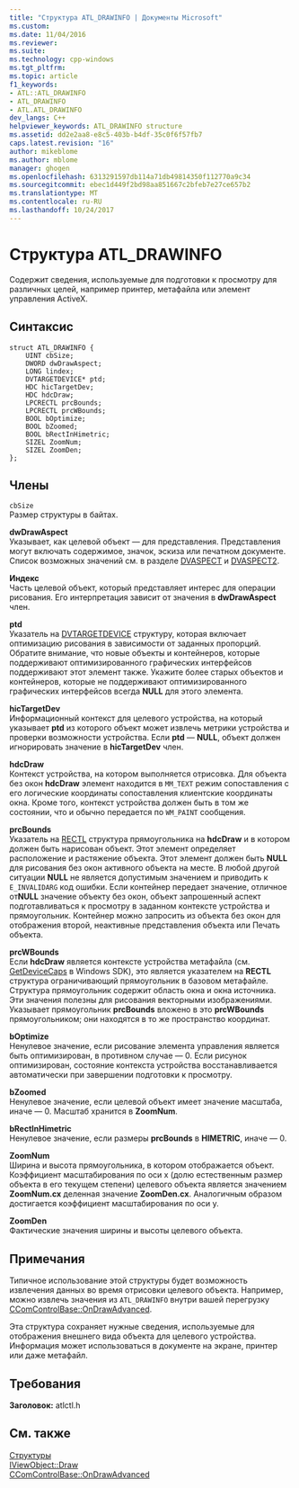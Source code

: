 ```yaml
---
title: "Структура ATL_DRAWINFO | Документы Microsoft"
ms.custom: 
ms.date: 11/04/2016
ms.reviewer: 
ms.suite: 
ms.technology: cpp-windows
ms.tgt_pltfrm: 
ms.topic: article
f1_keywords:
- ATL::ATL_DRAWINFO
- ATL_DRAWINFO
- ATL.ATL_DRAWINFO
dev_langs: C++
helpviewer_keywords: ATL_DRAWINFO structure
ms.assetid: dd2e2aa8-e8c5-403b-b4df-35c0f6f57fb7
caps.latest.revision: "16"
author: mikeblome
ms.author: mblome
manager: ghogen
ms.openlocfilehash: 6313291597db114a71db49814350f112770a9c34
ms.sourcegitcommit: ebec1d449f2bd98aa851667c2bfeb7e27ce657b2
ms.translationtype: MT
ms.contentlocale: ru-RU
ms.lasthandoff: 10/24/2017
---
```

# <a name="atldrawinfo-structure"></a>Структура ATL_DRAWINFO
Содержит сведения, используемые для подготовки к просмотру для различных целей, например принтер, метафайла или элемент управления ActiveX.  
  
## <a name="syntax"></a>Синтаксис  
  
```
struct ATL_DRAWINFO {
    UINT cbSize;
    DWORD dwDrawAspect;
    LONG lindex;
    DVTARGETDEVICE* ptd;
    HDC hicTargetDev;
    HDC hdcDraw;
    LPCRECTL prcBounds;
    LPCRECTL prcWBounds;
    BOOL bOptimize;
    BOOL bZoomed;
    BOOL bRectInHimetric;
    SIZEL ZoomNum;
    SIZEL ZoomDen;
};
```  
  
## <a name="members"></a>Члены  
 `cbSize`  
 Размер структуры в байтах.  
  
 **dwDrawAspect**  
 Указывает, как целевой объект — для представления. Представления могут включать содержимое, значок, эскиза или печатном документе. Список возможных значений см. в разделе [DVASPECT](http://msdn.microsoft.com/library/windows/desktop/ms690318) и [DVASPECT2](http://msdn.microsoft.com/library/windows/desktop/ms688644).  
  
 **Индекс**  
 Часть целевой объект, который представляет интерес для операции рисования. Его интерпретация зависит от значения в **dwDrawAspect** член.  
  
 **ptd**  
 Указатель на [DVTARGETDEVICE](http://msdn.microsoft.com/library/windows/desktop/ms686613) структуру, которая включает оптимизацию рисования в зависимости от заданных пропорций. Обратите внимание, что новые объекты и контейнеров, которые поддерживают оптимизированного графических интерфейсов поддерживают этот элемент также. Укажите более старых объектов и контейнеров, которые не поддерживают оптимизированного графических интерфейсов всегда **NULL** для этого элемента.  
  
 **hicTargetDev**  
 Информационный контекст для целевого устройства, на который указывает **ptd** из которого объект может извлечь метрики устройства и проверки возможности устройства. Если **ptd** — **NULL**, объект должен игнорировать значение в **hicTargetDev** член.  
  
 **hdcDraw**  
 Контекст устройства, на котором выполняется отрисовка. Для объекта без окон **hdcDraw** элемент находится в `MM_TEXT` режим сопоставления с его логические координаты сопоставления клиентские координаты окна. Кроме того, контекст устройства должен быть в том же состоянии, что и обычно передается по `WM_PAINT` сообщения.  
  
 **prcBounds**  
 Указатель на [RECTL](http://msdn.microsoft.com/library/windows/desktop/dd162907) структура прямоугольника на **hdcDraw** и в котором должен быть нарисован объект. Этот элемент определяет расположение и растяжение объекта. Этот элемент должен быть **NULL** для рисования без окон активного объекта на месте. В любой другой ситуации **NULL** не является допустимым значением и приводить к `E_INVALIDARG` код ошибки. Если контейнер передает значение, отличное от**NULL** значение объекту без окон, объект запрошенный аспект подготавливаться к просмотру в заданном контексте устройства и прямоугольник. Контейнер можно запросить из объекта без окон для отображения второй, неактивные представления объекта или Печать объекта.  
  
 **prcWBounds**  
 Если **hdcDraw** является контексте устройства метафайла (см. [GetDeviceCaps](http://msdn.microsoft.com/library/windows/desktop/dd144877) в Windows SDK), это является указателем на **RECTL** структура ограничивающий прямоугольник в базовом метафайле. Структура прямоугольник содержит область окна и окна источника. Эти значения полезны для рисования векторными изображениями. Указывает прямоугольник **prcBounds** вложено в это **prcWBounds** прямоугольником; они находятся в то же пространство координат.  
  
 **bOptimize**  
 Ненулевое значение, если рисование элемента управления является быть оптимизирован, в противном случае — 0. Если рисунок оптимизирован, состояние контекста устройства восстанавливается автоматически при завершении подготовки к просмотру.  
  
 **bZoomed**  
 Ненулевое значение, если целевой объект имеет значение масштаба, иначе — 0. Масштаб хранится в **ZoomNum**.  
  
 **bRectInHimetric**  
 Ненулевое значение, если размеры **prcBounds** в **HIMETRIC**, иначе — 0.  
  
 **ZoomNum**  
 Ширина и высота прямоугольника, в котором отображается объект. Коэффициент масштабирования по оси x (долю естественным размер объекта в его текущем степени) целевого объекта является значением **ZoomNum.cx** деленная значение **ZoomDen.cx**. Аналогичным образом достигается коэффициент масштабирования по оси y.  
  
 **ZoomDen**  
 Фактические значения ширины и высоты целевого объекта.  
  
## <a name="remarks"></a>Примечания  
 Типичное использование этой структуры будет возможность извлечения данных во время отрисовки целевого объекта. Например, можно извлечь значения из `ATL_DRAWINFO` внутри вашей перегрузку [CComControlBase::OnDrawAdvanced](ccomcontrolbase-class.md#ondrawadvanced).  
  
 Эта структура сохраняет нужные сведения, используемые для отображения внешнего вида объекта для целевого устройства. Информация может использоваться в документе на экране, принтер или даже метафайл.  
  
## <a name="requirements"></a>Требования  
 **Заголовок:** atlctl.h  
  
## <a name="see-also"></a>См. также  
 [Структуры](../../atl/reference/atl-structures.md)   
 [IViewObject::Draw](http://msdn.microsoft.com/library/windows/desktop/ms688655)   
 [CComControlBase::OnDrawAdvanced](../../atl/reference/ccomcontrolbase-class.md#ondrawadvanced)





